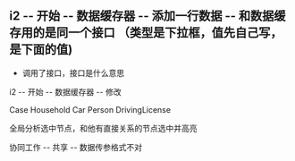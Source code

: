 ## i2 -- 开始 -- 数据缓存器 -- 添加一行数据 -- 和数据缓存用的是同一个接口 （类型是下拉框，值先自己写，是下面的值)
+ 调用了接口，接口是什么意思

i2 -- 开始 -- 数据缓存器 -- 修改

Case    Household   Car Person   DrivingLicense

全局分析选中节点，和他有直接关系的节点选中并高亮

协同工作 -- 共享 -- 数据传参格式不对
